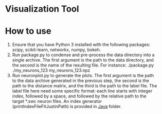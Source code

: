 # Visualization Tool

# How to use
1) Ensure that you have Python 3 installed with the following packages: scipy, scikit-learn, networkx, numpy, bokeh.
2) Run package.py to condense and pre-process the data directory into a single archive. The first argument is the path to the data directory, and the second is the name of the resulting file. For instance:
 ./package.py ./my_neurons_123 my_neurons_123.npz
 3) Run neuronplot.py to generate the plots. The first argument is the path to the data archive generated in the previous step, the second is the path to the distance matrix, and the third is the path to the label file. 
 The label file here need some specific format: each line starts with integer index, followed by a space, and followed by the relative path to the target *.swc neuron files. An index generator (printIndexFileFitJustinPath) is provided in [Java](https://github.com/Nevermore520/NeuronTools/blob/master/Java/src/IndexFileCreater.java) folder.


